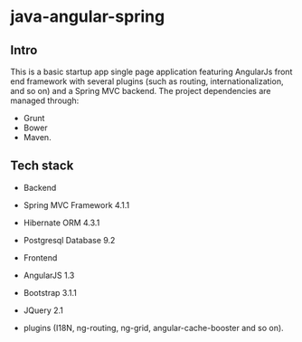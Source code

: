 # java-angular-spring

## Intro
This is a basic startup app single page application featuring AngularJs front end framework with several plugins (such as routing, internationalization, and so on) and a Spring MVC backend. The project dependencies are managed through:

* Grunt
* Bower 
* Maven.

## Tech stack

* Backend
 * Spring MVC Framework 4.1.1
 * Hibernate ORM 4.3.1
 * Postgresql Database 9.2

* Frontend
 * AngularJS 1.3
 * Bootstrap 3.1.1
 * JQuery 2.1
 * plugins (I18N, ng-routing, ng-grid, angular-cache-booster and so on).
